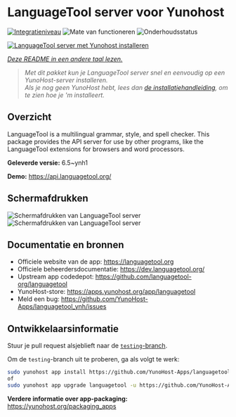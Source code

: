 <!--
NB: Deze README is automatisch gegenereerd door <https://github.com/YunoHost/apps/tree/master/tools/readme_generator>
Hij mag NIET handmatig aangepast worden.
-->

# LanguageTool server voor Yunohost

[![Integratieniveau](https://apps.yunohost.org/badge/integration/languagetool)](https://ci-apps.yunohost.org/ci/apps/languagetool/)
![Mate van functioneren](https://apps.yunohost.org/badge/state/languagetool)
![Onderhoudsstatus](https://apps.yunohost.org/badge/maintained/languagetool)

[![LanguageTool server met Yunohost installeren](https://install-app.yunohost.org/install-with-yunohost.svg)](https://install-app.yunohost.org/?app=languagetool)

*[Deze README in een andere taal lezen.](./ALL_README.md)*

> *Met dit pakket kun je LanguageTool server snel en eenvoudig op een YunoHost-server installeren.*  
> *Als je nog geen YunoHost hebt, lees dan [de installatiehandleiding](https://yunohost.org/install), om te zien hoe je 'm installeert.*

## Overzicht

LanguageTool is a multilingual grammar, style, and spell checker. This package provides the API server for use by other programs, like the LanguageTool extensions for browsers and word processors.


**Geleverde versie:** 6.5~ynh1

**Demo:** <https://api.languagetool.org/>

## Schermafdrukken

![Schermafdrukken van LanguageTool server](./doc/screenshots/screenshot.png)
![Schermafdrukken van LanguageTool server](./doc/screenshots/screenshot_fr.png)

## Documentatie en bronnen

- Officiele website van de app: <https://languagetool.org>
- Officiele beheerdersdocumentatie: <https://dev.languagetool.org/>
- Upstream app codedepot: <https://github.com/languagetool-org/languagetool>
- YunoHost-store: <https://apps.yunohost.org/app/languagetool>
- Meld een bug: <https://github.com/YunoHost-Apps/languagetool_ynh/issues>

## Ontwikkelaarsinformatie

Stuur je pull request alsjeblieft naar de [`testing`-branch](https://github.com/YunoHost-Apps/languagetool_ynh/tree/testing).

Om de `testing`-branch uit te proberen, ga als volgt te werk:

```bash
sudo yunohost app install https://github.com/YunoHost-Apps/languagetool_ynh/tree/testing --debug
of
sudo yunohost app upgrade languagetool -u https://github.com/YunoHost-Apps/languagetool_ynh/tree/testing --debug
```

**Verdere informatie over app-packaging:** <https://yunohost.org/packaging_apps>
